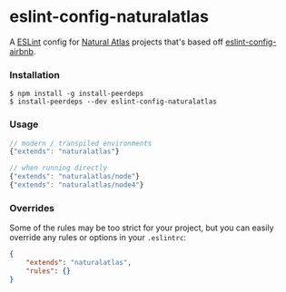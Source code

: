 # eslint-config-naturalatlas

A [ESLint](http://eslint.org/) config for [Natural Atlas](https://github.com/naturalatlas) projects that's based off [eslint-config-airbnb](https://www.npmjs.com/package/eslint-config-airbnb).

### Installation

```
$ npm install -g install-peerdeps
$ install-peerdeps --dev eslint-config-naturalatlas
```

### Usage

```js
// modern / transpiled environments
{"extends": "naturalatlas"}

// when running directly
{"extends": "naturalatlas/node"}
{"extends": "naturalatlas/node4"}
```

### Overrides

Some of the rules may be too strict for your project,
but you can easily override any rules or options in your `.eslintrc`:

```json
{
	"extends": "naturalatlas",
	"rules": {}
}
```
